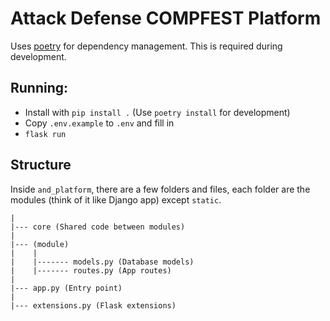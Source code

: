 # Attack Defense COMPFEST Platform

Uses [poetry](https://python-poetry.org/) for dependency management. This is required during development.

## Running:

- Install with `pip install .` (Use `poetry install` for development)
- Copy `.env.example` to `.env` and fill in
- `flask run`

## Structure

Inside `and_platform`, there are a few folders and files, each folder are the modules (think of it like Django app) except `static`.

```
|
|--- core (Shared code between modules)
|
|--- (module)
|    |
|    |------- models.py (Database models)
|    |------- routes.py (App routes)
|
|--- app.py (Entry point)
|
|--- extensions.py (Flask extensions)
```
